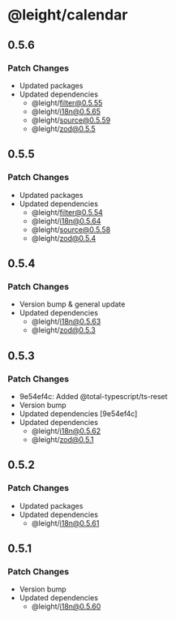 # @leight/calendar

## 0.5.6

### Patch Changes

- Updated packages
- Updated dependencies
    - @leight/filter@0.5.55
    - @leight/i18n@0.5.65
    - @leight/source@0.5.59
    - @leight/zod@0.5.5

## 0.5.5

### Patch Changes

- Updated packages
- Updated dependencies
    - @leight/filter@0.5.54
    - @leight/i18n@0.5.64
    - @leight/source@0.5.58
    - @leight/zod@0.5.4

## 0.5.4

### Patch Changes

- Version bump & general update
- Updated dependencies
    - @leight/i18n@0.5.63
    - @leight/zod@0.5.3

## 0.5.3

### Patch Changes

- 9e54ef4c: Added @total-typescript/ts-reset
- Version bump
- Updated dependencies [9e54ef4c]
- Updated dependencies
    - @leight/i18n@0.5.62
    - @leight/zod@0.5.1

## 0.5.2

### Patch Changes

- Updated packages
- Updated dependencies
    - @leight/i18n@0.5.61

## 0.5.1

### Patch Changes

- Version bump
- Updated dependencies
    - @leight/i18n@0.5.60
